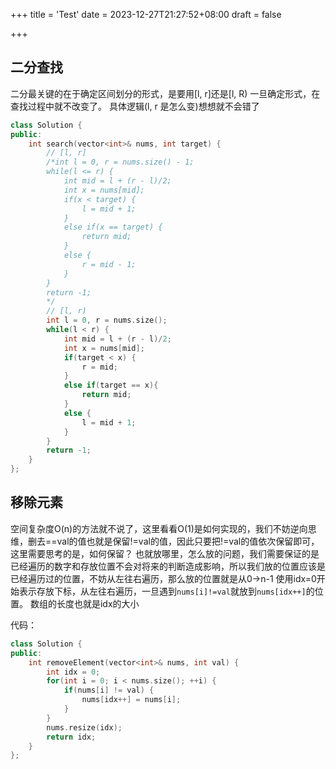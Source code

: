 +++
title = 'Test'
date = 2023-12-27T21:27:52+08:00
draft = false

+++

## 二分查找
二分最关键的在于确定区间划分的形式，是要用[l, r]还是[l, R) 
一旦确定形式，在查找过程中就不改变了。
具体逻辑(l, r 是怎么变)想想就不会错了
```cpp
class Solution {
public:
    int search(vector<int>& nums, int target) {
        // [l, r]
        /*int l = 0, r = nums.size() - 1;
        while(l <= r) {
            int mid = l + (r - l)/2;
            int x = nums[mid];
            if(x < target) {
                l = mid + 1;
            }
            else if(x == target) {
                return mid;
            }
            else {
                r = mid - 1;
            }
        }
        return -1;
        */
        // [l, r)
        int l = 0, r = nums.size();
        while(l < r) {
            int mid = l + (r - l)/2;
            int x = nums[mid];
            if(target < x) {
                r = mid;
            }
            else if(target == x){
                return mid;
            }
            else {
                l = mid + 1;
            }
        }
        return -1;
    }
};
```

## 移除元素 
空间复杂度O(n)的方法就不说了，这里看看O(1)是如何实现的，我们不妨逆向思维，删去==val的值也就是保留!=val的值，因此只要把!=val的值依次保留即可，这里需要思考的是，如何保留？
也就放哪里，怎么放的问题，我们需要保证的是已经遍历的数字和存放位置不会对将来的判断造成影响，所以我们放的位置应该是已经遍历过的位置，不妨从左往右遍历，那么放的位置就是从0->n-1
使用idx=0开始表示存放下标，从左往右遍历，一旦遇到`nums[i]!=val`就放到`nums[idx++]`的位置。
数组的长度也就是idx的大小

代码：
```cpp
class Solution {
public:
    int removeElement(vector<int>& nums, int val) {
        int idx = 0;
        for(int i = 0; i < nums.size(); ++i) {
            if(nums[i] != val) {
                nums[idx++] = nums[i];
            }
        }
        nums.resize(idx);
        return idx;
    }
};
```